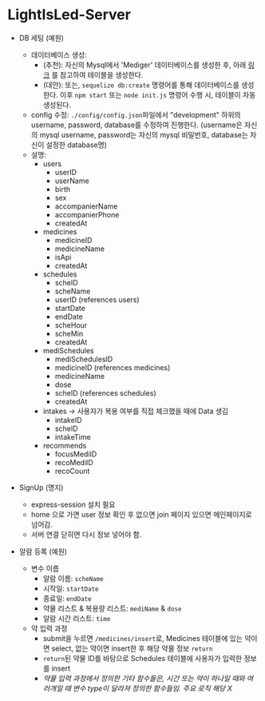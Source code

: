 # LightIsLed-Server

- DB 세팅 (예원)
    - 데이터베이스 생성:
        - (추천): 자신의 Mysql에서 'Mediger' 데이터베이스를 생성한 후, 아래 [링크](https://docs.google.com/document/d/1XbNLMyp6zqRh0UwgtsLNtdFe3JjAz4aDovtlekeYcXw/edit?usp=sharing) 를 참고하여 테이블을 생성한다. 
        - (대안): 또는, `sequelize db:create` 명령어를 통해 데이터베이스를 생성한다. 이후 `npm start` 또는 `node init.js` 명령어 수행 시, 테이블이 자동 생성된다.
    - config 수정: `./config/config.json`파일에서 "development" 하위의 username, password, database를 수정하여 진행한다. (username은 자신의 mysql username, password는 자신의 mysql 비밀번호, database는 자신이 설정한 database명)
    - 설명: 
        - users
            - userID
            - userName
            - birth
            - sex
            - accompanierName
            - accompanierPhone
            - createdAt
        - medicines
            - medicineID
            - medicineName
            - isApi
            - createdAt
        - schedules
            - scheID
            - scheName
            - userID (references users)
            - startDate
            - endDate
            - scheHour
            - scheMin
            - createdAt
        - mediSchedules
            - mediSchedulesID
            - medicineID (references medicines)
            - medicineName
            - dose
            - scheID (references schedules)
            - createdAt
        - intakes -> 사용자가 복용 여부를 직접 체크했을 때에 Data 생김
            - intakeID
            - scheID
            - intakeTime
        - recommends
            - focusMediID
            - recoMediID
            - recoCount
- SignUp (명지)
    - express-session 설치 필요
    - home 으로 가면 user 정보 확인 후 없으면 join 페이지 있으면 메인페이지로 넘어감. 
    - 서버 연결 닫히면 다시 정보 넣어야 함.

- 알람 등록 (예원)
    - 변수 이름
        - 알람 이름: `scheName`
        - 시작일: `startDate`
        - 종료일: `endDate`
        - 약물 리스트 & 복용량 리스트: `mediName` & `dose`
        - 알람 시간 리스트: `time`
    - 약 입력 과정
        - submit을 누르면 `/medicines/insert`로, Medicines 테이블에 있는 약이면 select, 없는 약이면 insert한 후 해당 약물 정보 `return`
        - `return`된 약물 ID를 바탕으로 Schedules 테이블에 사용자가 입력한 정보를 insert
        - _약물 입력 과정에서 정의한 기타 함수들은, 시간 또는 약이 하나일 때와 여러개일 때 변수 type이 달라져 정의한 함수들임. 주요 로직 해당 X_